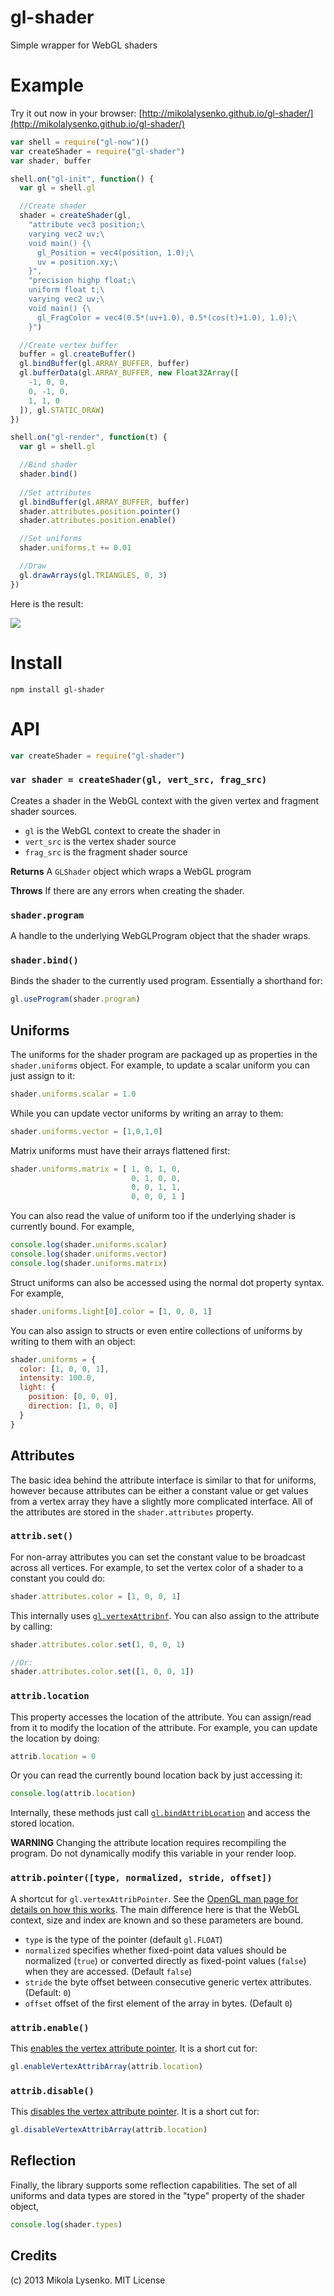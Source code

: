 gl-shader
=========
Simple wrapper for WebGL shaders

# Example

Try it out now in your browser:  [http://mikolalysenko.github.io/gl-shader/](http://mikolalysenko.github.io/gl-shader/)

```javascript
var shell = require("gl-now")()
var createShader = require("gl-shader")
var shader, buffer

shell.on("gl-init", function() {
  var gl = shell.gl

  //Create shader
  shader = createShader(gl,
    "attribute vec3 position;\
    varying vec2 uv;\
    void main() {\
      gl_Position = vec4(position, 1.0);\
      uv = position.xy;\
    }",
    "precision highp float;\
    uniform float t;\
    varying vec2 uv;\
    void main() {\
      gl_FragColor = vec4(0.5*(uv+1.0), 0.5*(cos(t)+1.0), 1.0);\
    }")

  //Create vertex buffer
  buffer = gl.createBuffer()
  gl.bindBuffer(gl.ARRAY_BUFFER, buffer)
  gl.bufferData(gl.ARRAY_BUFFER, new Float32Array([
    -1, 0, 0,
    0, -1, 0,
    1, 1, 0
  ]), gl.STATIC_DRAW)
})

shell.on("gl-render", function(t) {
  var gl = shell.gl

  //Bind shader
  shader.bind()
  
  //Set attributes
  gl.bindBuffer(gl.ARRAY_BUFFER, buffer)
  shader.attributes.position.pointer()
  shader.attributes.position.enable()

  //Set uniforms
  shader.uniforms.t += 0.01

  //Draw
  gl.drawArrays(gl.TRIANGLES, 0, 3)
})
```

Here is the result:

<img src="https://raw.github.com/mikolalysenko/gl-shader/master/screenshot.png">

# Install

    npm install gl-shader

# API

```javascript
var createShader = require("gl-shader")
```

### `var shader = createShader(gl, vert_src, frag_src)`
Creates a shader in the WebGL context with the given vertex and fragment shader sources.

* `gl` is the WebGL context to create the shader in
* `vert_src` is the vertex shader source
* `frag_src` is the fragment shader source

**Returns** A `GLShader` object which wraps a WebGL program

**Throws** If there are any errors when creating the shader.

### `shader.program`
A handle to the underlying WebGLProgram object that the shader wraps.

### `shader.bind()`
Binds the shader to the currently used program.  Essentially a shorthand for:

```javascript
gl.useProgram(shader.program)
```

## Uniforms
The uniforms for the shader program are packaged up as properties in the `shader.uniforms` object.  For example, to update a scalar uniform you can just assign to it:

```javascript
shader.uniforms.scalar = 1.0
```

While you can update vector uniforms by writing an array to them:

```javascript
shader.uniforms.vector = [1,0,1,0]
```

Matrix uniforms must have their arrays flattened first:

```javascript
shader.uniforms.matrix = [ 1, 0, 1, 0,
                           0, 1, 0, 0,
                           0, 0, 1, 1,
                           0, 0, 0, 1 ]
```

You can also read the value of uniform too if the underlying shader is currently bound.  For example,

```javascript
console.log(shader.uniforms.scalar)
console.log(shader.uniforms.vector)
console.log(shader.uniforms.matrix)
```

Struct uniforms can also be accessed using the normal dot property syntax.  For example,

```javascript
shader.uniforms.light[0].color = [1, 0, 0, 1]
```

You can also assign to structs or even entire collections of uniforms by writing to them with an object:

```javascript
shader.uniforms = {
  color: [1, 0, 0, 1],
  intensity: 100.0,
  light: {
    position: [0, 0, 0],
    direction: [1, 0, 0]
  }
}
```

## Attributes

The basic idea behind the attribute interface is similar to that for uniforms, however because attributes can be either a constant value or get values from a vertex array they have a slightly more complicated interface.  All of the attributes are stored in the `shader.attributes` property.

### `attrib.set()`
For non-array attributes you can set the constant value to be broadcast across all vertices.  For example, to set the vertex color of a shader to a constant you could do:

```javascript
shader.attributes.color = [1, 0, 0, 1]
```

This internally uses [`gl.vertexAttribnf`](http://www.khronos.org/opengles/sdk/docs/man/xhtml/glVertexAttrib.xml).  You can also assign to the attribute by calling:

```javascript
shader.attributes.color.set(1, 0, 0, 1)

//Or:
shader.attributes.color.set([1, 0, 0, 1])
```

### `attrib.location`
This property accesses the location of the attribute.  You can assign/read from it to modify the location of the attribute.  For example, you can update the location by doing:

```javascript
attrib.location = 0
```

Or you can read the currently bound location back by just accessing it:

```javascript
console.log(attrib.location)
```

Internally, these methods just call [`gl.bindAttribLocation`](http://www.khronos.org/opengles/sdk/docs/man/xhtml/glBindAttribLocation.xml) and access the stored location.

**WARNING** Changing the attribute location requires recompiling the program.  Do not dynamically modify this variable in your render loop.

### `attrib.pointer([type, normalized, stride, offset])`
A shortcut for `gl.vertexAttribPointer`.  See the [OpenGL man page for details on how this works](http://www.khronos.org/opengles/sdk/docs/man/xhtml/glVertexAttribPointer.xml).  The main difference here is that the WebGL context, size and index are known and so these parameters are bound.

* `type` is the type of the pointer (default `gl.FLOAT`)
* `normalized` specifies whether fixed-point data values should be normalized (`true`) or converted directly as fixed-point values (`false`) when they are accessed.  (Default `false`)
* `stride` the byte offset between consecutive generic vertex attributes.  (Default: `0`)
* `offset` offset of the first element of the array in bytes. (Default `0`)


### `attrib.enable()`
This [enables the vertex attribute pointer](http://www.khronos.org/opengles/sdk/docs/man/xhtml/glEnableVertexAttribArray.xml).  It is a short cut for:

```javascript
gl.enableVertexAttribArray(attrib.location)
```

### `attrib.disable()`
This [disables the vertex attribute pointer](http://www.khronos.org/opengles/sdk/docs/man/xhtml/glEnableVertexAttribArray.xml).  It is a short cut for:

```javascript
gl.disableVertexAttribArray(attrib.location)
```

## Reflection

Finally, the library supports some reflection capabilities.  The set of all uniforms and data types are stored in the "type" property of the shader object,

```javascript
console.log(shader.types)
```

## Credits
(c) 2013 Mikola Lysenko. MIT License